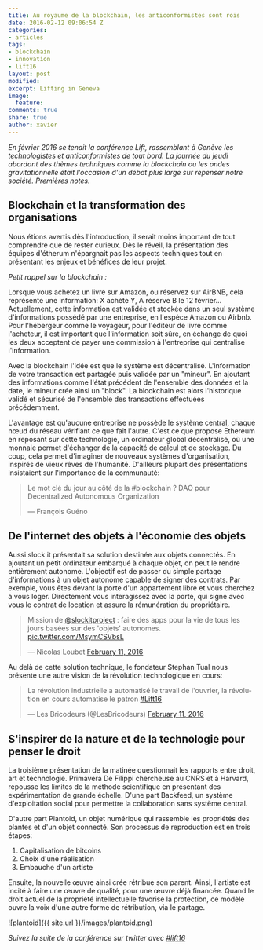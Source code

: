 ```yaml
---
title: Au royaume de la blockchain, les anticonformistes sont rois
date: 2016-02-12 09:06:54 Z
categories:
- articles
tags:
- blockchain
- innovation
- lift16
layout: post
modified: 
excerpt: Lifting in Geneva
image:
  feature: 
comments: true
share: true
author: xavier
---
```


_En février 2016 se tenait la conférence Lift, rassemblant à Genève les technologistes et anticonformistes de tout bord. La journée du jeudi abordant des thèmes techniques comme la blockchain ou les ondes gravitationnelle était l'occasion d'un débat plus large sur repenser notre société. Premières notes._ 


## Blockchain et la transformation des organisations

Nous étions avertis dès l'introduction, il serait moins important de tout comprendre que de rester curieux. Dès le réveil, la présentation des équipes d'étherum n'épargnait pas les aspects techniques tout en présentant les enjeux et bénéfices de leur projet.

_Petit rappel sur la blockchain :_ 

Lorsque vous achetez un livre sur Amazon, ou réservez sur AirBNB, cela représente une information: X achète Y, A réserve B le 12 février... Actuellement, cette information est validée et stockée dans un seul système d'informations possédé par une entreprise, en l'espèce Amazon ou Airbnb. Pour l'hébergeur comme le voyageur, pour l'éditeur de livre comme l'acheteur, il est important que l'information soit sûre, en échange de quoi les deux acceptent de payer une commission à l'entreprise qui centralise l'information.

Avec la blockchain l'idée est que le système est décentralisé. L'information de votre transaction est partagée puis validée par un "mineur". En ajoutant des informations comme l'état précédent de l'ensemble des données et la date, le mineur crée ainsi un "block". La blockchain est alors l'historique validé et sécurisé de l'ensemble des transactions effectuées précédemment.

L'avantage est qu'aucune entreprise ne possède le système central, chaque nœud du réseau vérifiant ce que fait l'autre. C'est ce que propose Ethereum en reposant sur cette technologie, un ordinateur global décentralisé, où une monnaie permet d'échanger de la capacité de calcul et de stockage.  Du coup, cela permet d'imaginer de nouveaux systèmes d'organisation, inspirés de vieux rêves de l'humanité. D'ailleurs plupart des présentations insistaient sur l'importance de la communauté: 

<blockquote><p>Le mot clé du jour au côté de la #blockchain ? DAO pour Decentralized Autonomous Organization </p>  &mdash; François Guéno </blockquote>

## De l'internet des objets à l'économie des objets

Aussi slock.it présentait sa solution destinée aux objets connectés. En ajoutant un petit ordinateur embarqué à chaque objet, on peut le rendre entièrement autonome. L'objectif est de passer du simple partage d'informations à un objet autonome capable de signer des contrats. Par exemple, vous êtes devant la porte d'un appartement libre et vous cherchez à vous loger. Directement vous interagissez avec la porte, qui signe avec vous le contrat de location et assure la rémunération du propriétaire. 

<blockquote class="twitter-tweet" data-lang="en"><p lang="fr" dir="ltr">Mission de <a href="https://twitter.com/slockitproject">@slockitproject</a> : faire des apps pour la vie de tous les jours basées sur des &#39;objets&#39; autonomes. <a href="https://t.co/MsymCSVbsL">pic.twitter.com/MsymCSVbsL</a></p>&mdash; Nicolas Loubet <a href="https://twitter.com/NicolasLoubet/status/697734941816332288">February 11, 2016</a></blockquote>

Au delà de cette solution technique, le fondateur Stephan Tual nous présente une autre vision de la révolution technologique en cours: 

<blockquote class="twitter-tweet" data-lang="en"><p lang="fr" dir="ltr">La révolution industrielle a automatisé le travail de l&#39;ouvrier, la révolution en cours automatise le patron <a href="https://twitter.com/hashtag/Lift16?src=hash">#Lift16</a></p>&mdash; Les Bricodeurs (@LesBricodeurs) <a href="https://twitter.com/LesBricodeurs/status/697737587671351296">February 11, 2016</a></blockquote>

## S'inspirer de la nature et de la technologie pour penser le droit

La troisième présentation de la matinée questionnait les rapports entre droit, art et technologie. Primavera De Filippi chercheuse au CNRS et à Harvard, repousse les limites de la méthode scientifique en présentant des expérimentation de grande échelle. D'une part Backfeed, un système d'exploitation social pour permettre la collaboration sans système central. 

D'autre part Plantoid, un objet numérique qui rassemble les propriétés des plantes et d'un objet connecté. Son processus de reproduction est en trois étapes:

1. Capitalisation de bitcoins
2. Choix d'une réalisation 
3. Embauche d'un artiste

Ensuite, la nouvelle œuvre ainsi crée rétribue son parent. Ainsi, l'artiste est incité à faire une œuvre de qualité, pour une œuvre déjà financée. Quand le droit actuel de la propriété intellectuelle favorise la protection, ce modèle ouvre la voix d'une autre forme de rétribution, via le partage. 

![plantoid]({{ site.url }}/images/plantoid.png)

_Suivez la suite de la conférence sur twitter avec [#lift16](https://twitter.com/hashtag/Lift16?src=hash)_

>

<script async src="//platform.twitter.com/widgets.js" charset="utf-8"></script>
